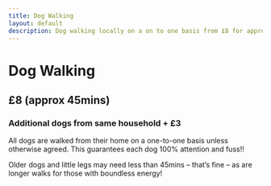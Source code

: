```yaml
---
title: Dog Walking
layout: default
description: Dog walking locally on a on to one basis from £8 for approx 45 minutes.
---
```


# Dog Walking
## £8 (approx 45mins)
### Additional dogs from same household + £3

All dogs are walked from their home on a one-to-one basis unless otherwise agreed.
This guarantees each dog 100% attention and fuss!!

Older dogs and little legs may need less than 45mins – that’s fine – as are longer walks for those with boundless energy!
